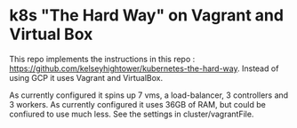 # k8s "The Hard Way" on Vagrant and Virtual Box

This repo implements the instructions in this repo : https://github.com/kelseyhightower/kubernetes-the-hard-way. Instead of using GCP it uses Vagrant and VirtualBox.

As currently configured it spins up 7 vms, a load-balancer, 3 controllers and 3 workers. As currently configured it uses 36GB of RAM, but could be confiured to use much less. See the settings in cluster/vagrantFile.

